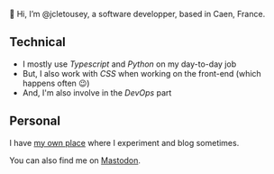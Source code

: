 👋 Hi, I’m @jcletousey, a software developper, based in Caen, France.

## Technical

- I mostly use _Typescript_ and _Python_ on my day-to-day job
- But, I also work with _CSS_ when working on the front-end (which happens often 😉)
- And, I'm also involve in the _DevOps_ part

## Personal

I have [my own place](https://jcletousey.dev/) where I experiment and blog sometimes.

You can also find me on <a href="https://indieweb.social/@jcletousey" rel="nofollow me">Mastodon</a>.

<!---
jcletousey/jcletousey is a ✨ special ✨ repository because its `README.md` (this file) appears on your GitHub profile.
You can click the Preview link to take a look at your changes.
--->

